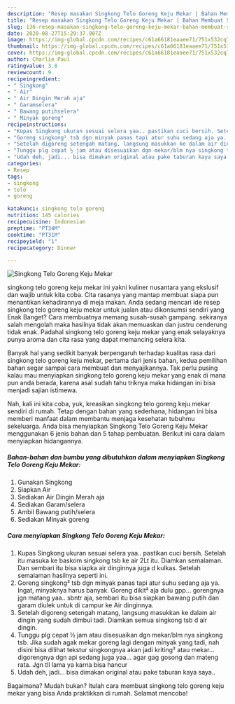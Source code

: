 ```yaml
---
description: "Resep masakan Singkong Telo Goreng Keju Mekar | Bahan Membuat Singkong Telo Goreng Keju Mekar Yang Sempurna"
title: "Resep masakan Singkong Telo Goreng Keju Mekar | Bahan Membuat Singkong Telo Goreng Keju Mekar Yang Sempurna"
slug: 136-resep-masakan-singkong-telo-goreng-keju-mekar-bahan-membuat-singkong-telo-goreng-keju-mekar-yang-sempurna
date: 2020-08-27T15:29:37.907Z
image: https://img-global.cpcdn.com/recipes/c61a66181eaaee71/751x532cq70/singkong-telo-goreng-keju-mekar-foto-resep-utama.jpg
thumbnail: https://img-global.cpcdn.com/recipes/c61a66181eaaee71/751x532cq70/singkong-telo-goreng-keju-mekar-foto-resep-utama.jpg
cover: https://img-global.cpcdn.com/recipes/c61a66181eaaee71/751x532cq70/singkong-telo-goreng-keju-mekar-foto-resep-utama.jpg
author: Charlie Paul
ratingvalue: 3.8
reviewcount: 9
recipeingredient:
- " Singkong"
- " Air"
- " Air Dingin Merah aja"
- " Garamselera"
- " Bawang putihselera"
- " Minyak goreng"
recipeinstructions:
- "Kupas Singkong ukuran sesuai selera yaa.. pastikan cuci bersih. Setelah itu masuka ke baskom singkong tsb ke air 2Lt itu. Diamkan semalaman. Dan sembari itu bisa siapka air dinginnya juga d kulkas. Setelah semalaman hasilnya seperti ini."
- "Goreng singkong² tsb dgn minyak panas tapi atur suhu sedang aja ya. Ingat, minyaknya harus banyak. Goreng dikit² aja dulu gpp... gorengnya jgn matang yaa.. sbntr aja, sembari itu bisa siapkan bawang putih dan garam diulek untuk di campur ke Air dinginnya."
- "Setelah digoreng setengah matang, langsung masukkan ke dalam air dingin yang sudah dimbui tadi. Diamkan semua singkong tsb d air dingin."
- "Tunggu plg cepat ½ jam atau disesuaikan dgn mekar/blm nya singkong tsb. Jika sudah agak mekar goreng lagi dengan minyak yang tadi, nah disini bisa dilihat tekstur singkongnya akan jadi kriting² atau mekar... digorengnya dgn api sedang juga yaa... agar gag gosong dan mateng rata. Jgn tll lama ya karna bisa hancur"
- "Udah deh, jadi... bisa dimakan original atau pake taburan kaya saya.."
categories:
- Resep
tags:
- singkong
- telo
- goreng

katakunci: singkong telo goreng 
nutrition: 145 calories
recipecuisine: Indonesian
preptime: "PT34M"
cooktime: "PT31M"
recipeyield: "1"
recipecategory: Dinner

---
```



![Singkong Telo Goreng Keju Mekar](https://img-global.cpcdn.com/recipes/c61a66181eaaee71/751x532cq70/singkong-telo-goreng-keju-mekar-foto-resep-utama.jpg)


singkong telo goreng keju mekar ini yakni kuliner nusantara yang ekslusif dan wajib untuk kita coba. Cita rasanya yang mantap membuat siapa pun menantikan kehadirannya di meja makan.
Anda sedang mencari ide resep singkong telo goreng keju mekar untuk jualan atau dikonsumsi sendiri yang Enak Banget? Cara membuatnya memang susah-susah gampang. sekiranya salah mengolah maka hasilnya tidak akan memuaskan dan justru cenderung tidak enak. Padahal singkong telo goreng keju mekar yang enak selayaknya punya aroma dan cita rasa yang dapat memancing selera kita.



Banyak hal yang sedikit banyak berpengaruh terhadap kualitas rasa dari singkong telo goreng keju mekar, pertama dari jenis bahan, kedua pemilihan bahan segar sampai cara membuat dan menyajikannya. Tak perlu pusing kalau mau menyiapkan singkong telo goreng keju mekar yang enak di mana pun anda berada, karena asal sudah tahu triknya maka hidangan ini bisa menjadi sajian istimewa.


Nah, kali ini kita coba, yuk, kreasikan singkong telo goreng keju mekar sendiri di rumah. Tetap dengan bahan yang sederhana, hidangan ini bisa memberi manfaat dalam membantu menjaga kesehatan tubuhmu sekeluarga. Anda bisa menyiapkan Singkong Telo Goreng Keju Mekar menggunakan 6 jenis bahan dan 5 tahap pembuatan. Berikut ini cara dalam menyiapkan hidangannya.

<!--inarticleads1-->

##### Bahan-bahan dan bumbu yang dibutuhkan dalam menyiapkan Singkong Telo Goreng Keju Mekar:

1. Gunakan  Singkong
1. Siapkan  Air
1. Sediakan  Air Dingin Merah aja
1. Sediakan  Garam/selera
1. Ambil  Bawang putih/selera
1. Sediakan  Minyak goreng




<!--inarticleads2-->

##### Cara menyiapkan Singkong Telo Goreng Keju Mekar:

1. Kupas Singkong ukuran sesuai selera yaa.. pastikan cuci bersih. Setelah itu masuka ke baskom singkong tsb ke air 2Lt itu. Diamkan semalaman. Dan sembari itu bisa siapka air dinginnya juga d kulkas. Setelah semalaman hasilnya seperti ini.
1. Goreng singkong² tsb dgn minyak panas tapi atur suhu sedang aja ya. Ingat, minyaknya harus banyak. Goreng dikit² aja dulu gpp... gorengnya jgn matang yaa.. sbntr aja, sembari itu bisa siapkan bawang putih dan garam diulek untuk di campur ke Air dinginnya.
1. Setelah digoreng setengah matang, langsung masukkan ke dalam air dingin yang sudah dimbui tadi. Diamkan semua singkong tsb d air dingin.
1. Tunggu plg cepat ½ jam atau disesuaikan dgn mekar/blm nya singkong tsb. Jika sudah agak mekar goreng lagi dengan minyak yang tadi, nah disini bisa dilihat tekstur singkongnya akan jadi kriting² atau mekar... digorengnya dgn api sedang juga yaa... agar gag gosong dan mateng rata. Jgn tll lama ya karna bisa hancur
1. Udah deh, jadi... bisa dimakan original atau pake taburan kaya saya..




Bagaimana? Mudah bukan? Itulah cara membuat singkong telo goreng keju mekar yang bisa Anda praktikkan di rumah. Selamat mencoba!
